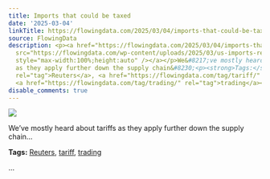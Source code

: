```yaml
---
title: Imports that could be taxed
date: '2025-03-04'
linkTitle: https://flowingdata.com/2025/03/04/imports-that-could-be-taxed/
source: FlowingData
description: <p><a href="https://flowingdata.com/2025/03/04/imports-that-could-be-taxed/"><img
  src="https://flowingdata.com/wp-content/uploads/2025/03/us-imports-reuters-750x578.png"
  style="max-width:100%;height:auto" /></a></p>We&#8217;ve mostly heard about tariffs
  as they apply further down the supply chain&#8230;<p><strong>Tags:</strong> <a href="https://flowingdata.com/tag/reuters/"
  rel="tag">Reuters</a>, <a href="https://flowingdata.com/tag/tariff/" rel="tag">tariff</a>,
  <a href="https://flowingdata.com/tag/trading/" rel="tag">trading</a></p> ...
disable_comments: true
---
```

<p><a href="https://flowingdata.com/2025/03/04/imports-that-could-be-taxed/"><img src="https://flowingdata.com/wp-content/uploads/2025/03/us-imports-reuters-750x578.png" style="max-width:100%;height:auto" /></a></p>We&#8217;ve mostly heard about tariffs as they apply further down the supply chain&#8230;<p><strong>Tags:</strong> <a href="https://flowingdata.com/tag/reuters/" rel="tag">Reuters</a>, <a href="https://flowingdata.com/tag/tariff/" rel="tag">tariff</a>, <a href="https://flowingdata.com/tag/trading/" rel="tag">trading</a></p> ...